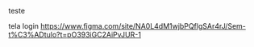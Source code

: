 
teste

tela login https://www.figma.com/site/NA0L4dM1wjbPQflgSAr4rJ/Sem-t%C3%ADtulo?t=pO393iGC2AiPvJUR-1
